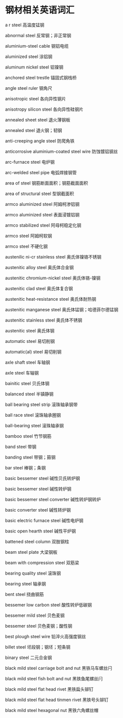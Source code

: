 # 钢材相关英语词汇

a r steel 高温度锰钢

abnormal steel 反常钢；非正常钢

aluminium-steel cable 钢铝电缆

aluminized steel 涂铝钢

aluminum nickel steel 铝镍钢

anchored steel trestle 锚固式钢栈桥

angle steel ruler 钢角尺

anisotropic steel 各向异性钢片

anisotropy silicon steel 各向异性硅钢片

annealed sheet steel 退火薄钢板

annealed steel 退火钢；韧钢

anti-creeping angle steel 防爬角铁

anticorrosive aluminium-coated steel wire 防蚀镀铝钢丝

arc-furnace steel 电炉钢

arc-welded steel pipe 电弧焊接钢管

area of steel 钢筋断面面积；钢筋截面面积

area of structural steel 型钢截面积

armco aluminized steel 阿姆柯渗铝钢

armco aluminized steel 表面浸镀铝钢

armco stabilized steel 阿母柯稳定化钢

armco steel 阿姆柯软钢

armco steel 不硬化钢

austenilic ni-cr stainless steel 奥氏体镍铬不锈钢

austenitic alloy steel 奥氏体合金钢

austenitic chromium-nickel steel 奥氏体铬-镍钢

austenitic clad steel 奥氏体复合钢

austenitic heat-resistance steel 奥氏体耐热钢

austenitic manganese steel 奥氏体锰钢；哈德菲尔德锰钢

austenitic stainless steel 奥氏体不锈钢

austenitic steel 奥氏体钢

automatic steel 易切削钢

automatic(al) steel 易切削钢

axle shaft steel 车轴钢

axle steel 车轴钢

bainitic steel 贝氏体钢

balanced steel 半镇静钢

ball bearing steel strip 滚珠轴承钢带

ball race steel 滚珠轴承圈钢

ball-bearing steel 滚珠轴承钢

bamboo steel 竹节钢筋

band steel 带钢

banding steel 带钢；箍钢

bar steel 棒钢；条钢

basic bessemer steel 碱性贝氏转炉钢

basic bessemer steel 碱性转炉钢

basic bessemer steel converter 碱性转炉钢转炉

basic converter steel 碱性转炉钢

basic electric furnace steel 碱性电炉钢

basic open hearth steel 碱性平炉钢

battened steel column 双肢钢柱

beam steel plate 大梁钢板

beam with compression steel 双筋梁

bearing quality steel 滚珠钢

bearing steel 轴承钢

bent steel 挠曲钢筋

bessemer low carbon steel 酸性转炉低碳钢

bessemer mild steel 贝色麦钢

bessemer steel 贝色麦钢；酸性钢

best plough steel wire 铅淬火高强度钢丝

billet steel 坯段钢；钢坯；短条钢

binary steel 二元合金钢

black mild steel carriage bolt and nut 黑铁马车螺丝闩

black mild steel fish bolt and nut 黑铁鱼尾螺丝闩

black mild steel flat head rivet 黑铁扁头铆钉

black mild steel flat head tinmen rivet 黑铁号头铆钉

black mild steel hexagonal nut 黑铁六角螺丝帽
